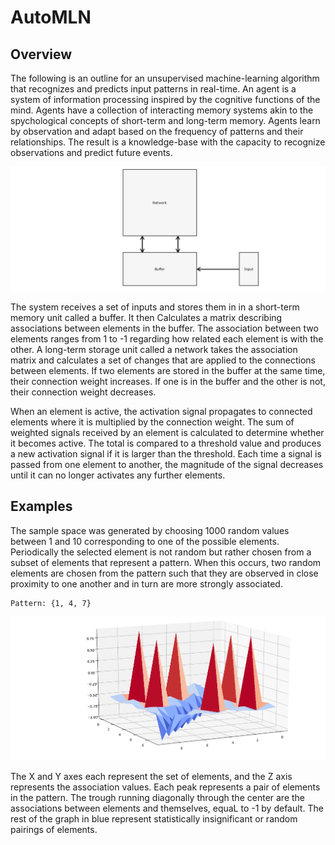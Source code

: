# AutoMLN

## Overview

The following is an outline for an unsupervised machine-learning algorithm that recognizes and predicts input patterns in real-time. An agent is a system of information processing inspired by the cognitive functions of the mind. Agents have a collection of interacting memory systems akin to the spychological concepts of short-term and long-term memory. Agents learn by observation and adapt based on the frequency of patterns and their relationships. The result is a knowledge-base with the capacity to recognize observations and predict future events.

![](https://github.com/CarsonScott/AutoMLN/blob/master/img/Memory.PNG)

The system receives a set of inputs and stores them in in a short-term memory unit called a buffer. It then Calculates a matrix describing associations between elements in the buffer. The association between two elements ranges from 1 to -1 regarding how related each element is with the other. A long-term storage unit called a network takes the association matrix and calculates a set of changes that are applied to the connections between elements. If two elements are stored in the buffer at the same time, their connection weight increases. If one is  in the buffer and the other is not, their connection weight decreases. 

When an element is active, the activation signal propagates to connected elements where it is multiplied by the connection weight. The sum of weighted signals received by an element is calculated to determine whether it becomes active. The total is compared to a threshold value and produces a new activation signal if it is larger than the threshold. Each time a signal is passed from one element to another, the magnitude of the signal decreases until it can no longer activates any further elements.

## Examples

The sample space was generated by choosing 1000 random values between 1 and 10 corresponding to one of the possible elements. Periodically the selected element is not random but rather chosen from a subset of elements that represent a pattern. When this occurs, two random elements are chosen from the pattern such that they are observed in close proximity to one another and in turn are more strongly associated.

    Pattern: {1, 4, 7}
    
 ![](https://github.com/CarsonScott/AutoMLN/blob/master/img/Graph.png)

The X and Y axes each represent the set of elements, and the Z axis represents the association values. Each peak represents a pair of elements in the pattern. The trough running diagonally through the center are the associations between elements and themselves, equaL to -1 by default. The rest of the graph in blue represent statistically insignificant or random pairings of elements. 
